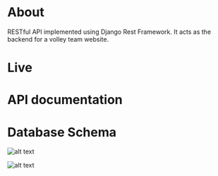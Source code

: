 # About

RESTful API implemented using Django Rest Framework. 
It acts as the backend for a volley team website.  

# Live 


# API documentation


# Database Schema

![alt text](database_schema.png)

![alt text](database.png)
